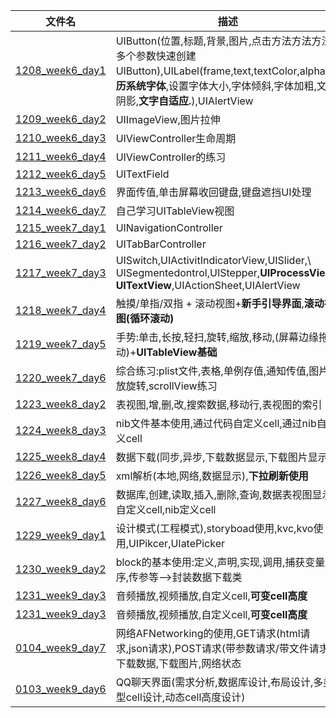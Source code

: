 | 文件名 |  描述 |
| ------------- | ------------ |
|[1208_week6_day1](https://github.com/urmyfaith/roadofios/tree/master/UIProjects/1208_week6_day1)| UIButton(位置,标题,背景,图片,点击方法方法方法,多个参数快速创建UIButton),UILabel(frame,text,textColor,alpha,**遍历系统字体**,设置字体大小,字体倾斜,字体加粗,文字阴影,**文字自适应.**),UIAlertView |
|[1209_week6_day2](https://github.com/urmyfaith/roadofios/tree/master/UIProjects/1209_week6_day2)| UIImageView,图片拉伸 |
|[1210_week6_day3](https://github.com/urmyfaith/roadofios/tree/master/UIProjects/1210_week6_day3)| UIViewController生命周期 |
|[1211_week6_day4](https://github.com/urmyfaith/roadofios/tree/master/UIProjects/1211_week6_day4)| UIViewController的练习 |
|[1212_week6_day5](https://github.com/urmyfaith/roadofios/tree/master/UIProjects/1212_week6_day5)| UITextField |
|[1213_week6_day6](https://github.com/urmyfaith/roadofios/tree/master/UIProjects/1213_week6_day6)| 界面传值,单击屏幕收回键盘,键盘遮挡UI处理 |
|[1214_week6_day7](https://github.com/urmyfaith/roadofios/tree/master/UIProjects/1214_week6_day7)| 自己学习UITableView视图 |
|[1215_week7_day1](https://github.com/urmyfaith/roadofios/tree/master/UIProjects/1215_week7_day1)| UINavigationController |
|[1216_week7_day2](https://github.com/urmyfaith/roadofios/tree/master/UIProjects/1216_week7_day2)| UITabBarController |
|[1217_week7_day3](https://github.com/urmyfaith/roadofios/tree/master/UIProjects/1217_week7_day3)| UISwitch,UIActivitIndicatorView,UISlider,\ UISegmentedontrol,UIStepper,**UIProcessView**,\ **UITextView**,UIActionSheet,UIAlertView |
|[1218_week7_day4](https://github.com/urmyfaith/roadofios/tree/master/UIProjects/1218_week7_day4)| 触摸/单指/双指 + 滚动视图+**新手引导界面**,**滚动视图(循环滚动)**|
|[1219_week7_day5](https://github.com/urmyfaith/roadofios/tree/master/UIProjects/1219_week7_day5)| 手势:单击,长按,轻扫,旋转,缩放,移动,(屏幕边缘拖动)+**UITableView基础** |
|[1220_week7_day6](https://github.com/urmyfaith/roadofios/tree/master/UIProjects/1220_week7_day6)| 综合练习:plist文件,表格,单例存值,通知传值,图片缩放旋转,scrollView练习 |
|[1223_week8_day2](https://github.com/urmyfaith/roadofios/tree/master/UIProjects/1223_week8_day2)| 表视图,增,删,改,搜索数据,移动行,表视图的索引 |
|[1224_week8_day3](https://github.com/urmyfaith/roadofios/tree/master/UIProjects/1224_week8_day3)| nib文件基本使用,通过代码自定义cell,通过nib自定义cell |
|[1225_week8_day4](https://github.com/urmyfaith/roadofios/tree/master/UIProjects/1225_week8_day4)| 数据下载(同步,异步,下载数据显示,下载图片显示) |
|[1226_week8_day5](https://github.com/urmyfaith/roadofios/tree/master/UIProjects/1226_week8_day5)| xml解析(本地,网络,数据显示),**下拉刷新使用** |
|[1227_week8_day6](https://github.com/urmyfaith/roadofios/tree/master/UIProjects/1227_week8_day6)| 数据库,创建,读取,插入,删除,查询,数据表视图显示,自定义cell,nib定义cell |
|[1229_week9_day1](https://github.com/urmyfaith/roadofios/tree/master/UIProjects/1229_week9_day1)| 设计模式(工程模式),storyboad使用,kvc,kvo使用,UIPikcer,UIatePicker |
|[1230_week9_day2](https://github.com/urmyfaith/roadofios/tree/master/UIProjects/1230_week9_day2)| block的基本使用:定义,声明,实现,调用,捕获变量,排序,传参等-->封装数据下载类 |
|[1231_week9_day3](https://github.com/urmyfaith/roadofios/tree/master/UIProjects/1231_week9_day3)| 音频播放,视频播放,自定义cell,**可变cell高度** |
|[1231_week9_day3](https://github.com/urmyfaith/roadofios/tree/master/UIProjects/1231_week9_day3)| 音频播放,视频播放,自定义cell,**可变cell高度** |
|[0104_week9_day7](https://github.com/urmyfaith/roadofios/tree/master/UIProjects/0104_week9_day7)| 网络AFNetworking的使用,GET请求(html请求,json请求),POST请求(带参数请求/带文件请求),下载数据,下载图片,网络状态 |
|[0103_week9_day6](https://github.com/urmyfaith/roadofios/tree/master/UIProjects/0103_week9_day6)| QQ聊天界面(需求分析,数据库设计,布局设计,多类型cell设计,动态cell高度设计) |




